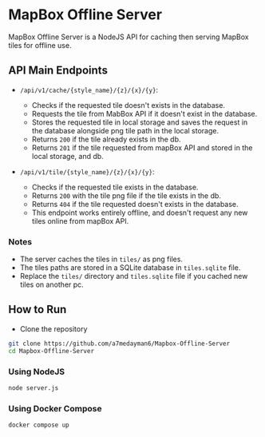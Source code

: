 # MapBox Offline Server

MapBox Offline Server is a NodeJS API for caching then serving MapBox tiles for offline use.

## API Main Endpoints

- `/api/v1/cache/{style_name}/{z}/{x}/{y}`:
  - Checks if the requested tile doesn't exists in the database.
  - Requests the tile from MabBox API if it doesn't exist in the database.
  - Stores the requested tile in local storage and saves the request in the database alongside png tile path in the local storage.
  - Returns `200` if the tile already exists in the db.
  - Returns `201` if the tile requested from mapBox API and stored in the local storage, and db.

- `/api/v1/tile/{style_name}/{z}/{x}/{y}`:
  - Checks if the requested tile exists in the database.
  - Returns `200` with the tile png file if the tile exists in the db.
  - Returns `404` if the tile requested doesn't exists in the database.
  - This endpoint works entirely offline, and doesn't request any new tiles online from mapBox API.

### Notes

- The server caches the tiles in `tiles/` as png files.
- The tiles paths are stored in a SQLite database in `tiles.sqlite` file. 
- Replace the `tiles/` directory and `tiles.sqlite` file if you cached new tiles on another pc.

## How to Run

- Clone the repository
  
```bash
git clone https://github.com/a7medayman6/Mapbox-Offline-Server
cd Mapbox-Offline-Server
```
### Using NodeJS

```bash
node server.js
```

### Using Docker Compose

```bash
docker compose up
```

